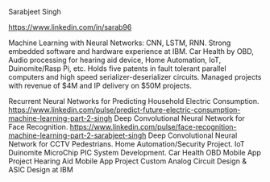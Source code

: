 
Sarabjeet Singh

https://www.linkedin.com/in/sarab96

Machine Learning with Neural Networks: CNN, LSTM, RNN.
Strong embedded software and hardware experience at IBM.
Car Health by OBD, Audio processing for hearing aid device, Home Automation, IoT, Duinomite/Rasp Pi, etc.
Holds five patents in fault tolerant parallel computers and high speed serializer-deserializer circuits.
Managed projects with revenue of $4M and IP delivery on $50M projects.

Recurrent Neural Networks for Predicting Household Electric Consumption.
  https://www.linkedin.com/pulse/predict-future-electric-consumption-machine-learning-part-2-singh
Deep Convolutional Neural Network for Face Recognition.
  https://www.linkedin.com/pulse/face-recognition-machine-learning-part-2-sarabjeet-singh
Deep Convolutional Neural Network for CCTV Pedestrians.
Home Automation/Security Project.
IoT Duinomite MicroChip PIC System Development.
Car Health OBD Mobile App Project
Hearing Aid Mobile App Project
Custom Analog Circuit Design & ASIC Design at IBM

